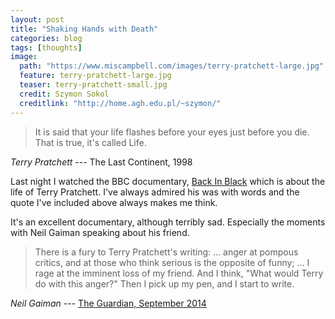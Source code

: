 ```yaml
---
layout: post
title: "Shaking Hands with Death"
categories: blog
tags: [thoughts]
image:
  path: "https://www.miscampbell.com/images/terry-pratchett-large.jpg"
  feature: terry-pratchett-large.jpg
  teaser: terry-pratchett-small.jpg
  credit: Szymon Sokol
  creditlink: "http://home.agh.edu.pl/~szymon/"
---
```


> It is said that your life flashes before your eyes just before you die. That is true, it's called Life.

<cite>Terry Pratchett</cite> --- The Last Continent, 1998

Last night I watched the BBC documentary, <a href="http://www.bbc.co.uk/programmes/b08fjlvx" target="_blank">Back In Black</a> which is about the life of Terry Pratchett. I've always admired his was with words and the quote I've included above always makes me think.

It's an excellent documentary, although terribly sad. Especially the moments with Neil Gaiman speaking about his friend. 

> There is a fury to Terry Pratchett's writing: ... anger at pompous critics, and at those who think serious is the opposite of funny; ... I rage at the imminent loss of my friend. And I think, "What would Terry do with this anger?" Then I pick up my pen, and I start to write.

<cite>Neil Gaiman</cite> --- <a href="https://www.theguardian.com/books/2014/sep/24/terry-pratchett-angry-not-jolly-neil-gaiman" target="_blank">The Guardian, September 2014</a>